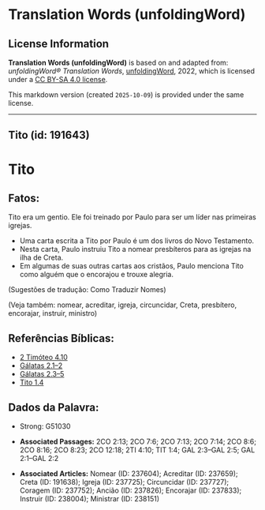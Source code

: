 # Translation Words (unfoldingWord)

## License Information

**Translation Words (unfoldingWord)** is based on and adapted from: _unfoldingWord® Translation Words_, [unfoldingWord](https://unfoldingword.org/utw), 2022, which is licensed under a [CC BY-SA 4.0 license](https://creativecommons.org/licenses/by-sa/4.0/legalcode.en).

This markdown version (created `2025-10-09`) is provided under the same license.



--------------------------------

## Tito (id: 191643)

Tito
====

Fatos:
------

Tito era um gentio. Ele foi treinado por Paulo para ser um líder nas primeiras igrejas.

* Uma carta escrita a Tito por Paulo é um dos livros do Novo Testamento.
* Nesta carta, Paulo instruiu Tito a nomear presbíteros para as igrejas na ilha de Creta.
* Em algumas de suas outras cartas aos cristãos, Paulo menciona Tito como alguém que o encorajou e trouxe alegria.

(Sugestões de tradução: Como Traduzir Nomes)

(Veja também: nomear, acreditar, igreja, circuncidar, Creta, presbítero, encorajar, instruir, ministro)

Referências Bíblicas:
---------------------

* [2 Timóteo 4\.10](https://ref.ly/2Tim4:10)
* [Gálatas 2\.1–2](https://ref.ly/Gal2:1-Gal2:2)
* [Gálatas 2\.3–5](https://ref.ly/Gal2:3-Gal2:5)
* [Tito 1\.4](https://ref.ly/Titus1:4)

Dados da Palavra:
-----------------

* Strong: G51030

* **Associated Passages:** 2CO 2:13; 2CO 7:6; 2CO 7:13; 2CO 7:14; 2CO 8:6; 2CO 8:16; 2CO 8:23; 2CO 12:18; 2TI 4:10; TIT 1:4; GAL 2:3–GAL 2:5; GAL 2:1–GAL 2:2
* **Associated Articles:** Nomear (ID: 237604); Acreditar (ID: 237659); Creta (ID: 191638); Igreja (ID: 237725); Circuncidar (ID: 237727); Coragem (ID: 237752); Ancião (ID: 237826); Encorajar (ID: 237833); Instruir (ID: 238004); Ministrar (ID: 238151)

